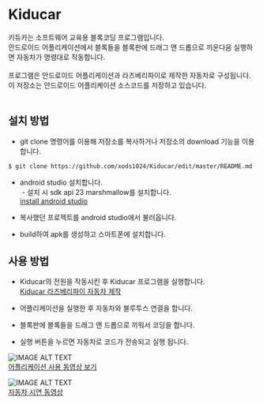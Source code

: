 # Kiducar

키듀카는 소프트웨어 교육용 블록코딩 프로그램입니다. <br>
안드로이드 어플리케이션에서 블록들을 블록판에 드래그 앤 드롭으로 끼운다음 실행하면 자동차가 명령대로 작동합니다. <br>
<br>
프로그램은 안드로이드 어플리케이션과 라즈베리파이로 제작한 자동차로 구성됩니다. <br>
이 저장소는 안드로이드 어플리케이션 소스코드를 저장하고 있습니다. <br>
<br>
## 설치 방법

* git clone 명령어를 이용해 저장소를 복사하거나 저장소의 download 기능을 이용합니다. <br>
```bash
$ git clone https://github.com/xods1024/Kiducar/edit/master/README.md
```
* android studio 설치합니다. <br>
  - 설치 시 sdk api 23 marshmallow를 설치합니다. <br>
[install android studio](https://developer.android.com/studio/index.html?hl=ko)

* 복사했던 프로젝트를 android studio에서 불러옵니다. <br>
* build하여 apk를 생성하고 스마트폰에 설치합니다. <br>

## 사용 방법

* Kiducar의 전원을 작동시킨 후 Kiducar 프로그램을 실행합니다. <br>
[Kiducar 라즈베리파이 자동차 제작](https://github.com/xods1024/kiducarRaspberry)

* 어플리케이션을 실행한 후 자동차와 블루투스 연결을 합니다. <br>
* 블록판에 블록들을 드래그 앤 드롭으로 끼워서 코딩을 합니다. <br>
* 실행 버튼을 누르면 자동차로 코드가 전송되고 실행 됩니다. <br>

![IMAGE ALT TEXT](http://img.youtube.com/vi/bGhjeFlXbWE/0.jpg) <br>
[어플리케이션 사용 동영상 보기](https://youtu.be/bGhjeFlXbWE) <br>

![IMAGE ALT TEXT](http://img.youtube.com/vi/RXiHn9HktLw/0.jpg) <br>
[자동차 시연 동영상 ](https://youtu.be/RXiHn9HktLw) <br>
